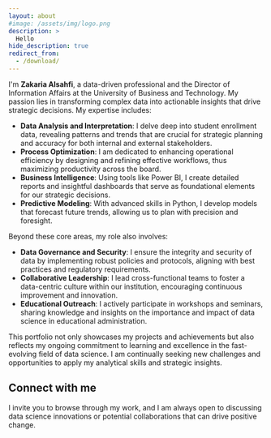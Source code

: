 ```yaml
---
layout: about
#image: /assets/img/logo.png
description: >
  Hello
hide_description: true
redirect_from:
  - /download/
---
```


I'm **Zakaria Alsahfi**, a data-driven professional and the Director of Information Affairs at the University of Business and Technology. My passion lies in transforming complex data into actionable insights that drive strategic decisions. My expertise includes:

- **Data Analysis and Interpretation**: I delve deep into student enrollment data, revealing patterns and trends that are crucial for strategic planning and accuracy for both internal and external stakeholders.
- **Process Optimization**: I am dedicated to enhancing operational efficiency by designing and refining effective workflows, thus maximizing productivity across the board.
- **Business Intelligence**: Using tools like Power BI, I create detailed reports and insightful dashboards that serve as foundational elements for our strategic decisions.
- **Predictive Modeling**: With advanced skills in Python, I develop models that forecast future trends, allowing us to plan with precision and foresight.

Beyond these core areas, my role also involves:

- **Data Governance and Security**: I ensure the integrity and security of data by implementing robust policies and protocols, aligning with best practices and regulatory requirements.
- **Collaborative Leadership**: I lead cross-functional teams to foster a data-centric culture within our institution, encouraging continuous improvement and innovation.
- **Educational Outreach**: I actively participate in workshops and seminars, sharing knowledge and insights on the importance and impact of data science in educational administration.

This portfolio not only showcases my projects and achievements but also reflects my ongoing commitment to learning and excellence in the fast-evolving field of data science. I am continually seeking new challenges and opportunities to apply my analytical skills and strategic insights.

## Connect with me
I invite you to browse through my work, and I am always open to discussing data science innovations or potential collaborations that can drive positive change.

